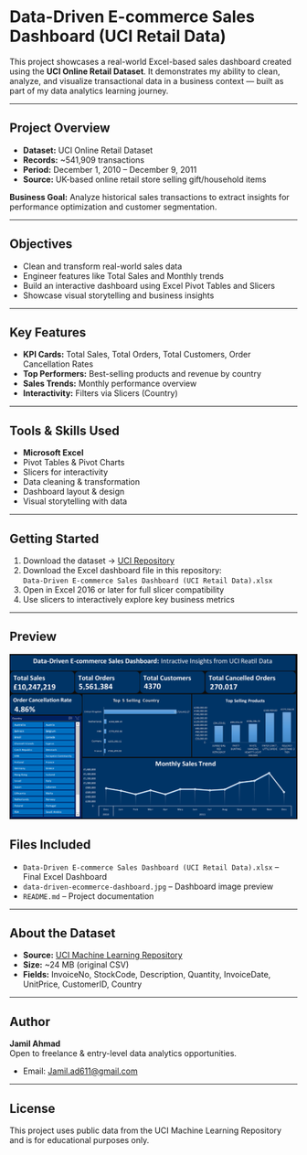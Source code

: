 # **Data-Driven E-commerce Sales Dashboard (UCI Retail Data)**

This project showcases a real-world Excel-based sales dashboard created using the **UCI Online Retail Dataset**. It demonstrates my ability to clean, analyze, and visualize transactional data in a business context — built as part of my data analytics learning journey.

---

## **Project Overview**

- **Dataset:** UCI Online Retail Dataset  
- **Records:** ~541,909 transactions  
- **Period:** December 1, 2010 – December 9, 2011  
- **Source:** UK-based online retail store selling gift/household items  

**Business Goal:** Analyze historical sales transactions to extract insights for performance optimization and customer segmentation.

---

## **Objectives**

- Clean and transform real-world sales data  
- Engineer features like Total Sales and Monthly trends  
- Build an interactive dashboard using Excel Pivot Tables and Slicers  
- Showcase visual storytelling and business insights  

---

## **Key Features**

- **KPI Cards:** Total Sales, Total Orders, Total Customers, Order Cancellation Rates  
- **Top Performers:** Best-selling products and revenue by country  
- **Sales Trends:** Monthly performance overview   
- **Interactivity:** Filters via Slicers (Country)  

---

## **Tools & Skills Used**

- **Microsoft Excel**  
- Pivot Tables & Pivot Charts  
- Slicers for interactivity  
- Data cleaning & transformation  
- Dashboard layout & design  
- Visual storytelling with data  

---

## **Getting Started**

1. Download the dataset → [UCI Repository](https://archive.ics.uci.edu/ml/datasets/online+retail)  
2. Download the Excel dashboard file in this repository:  
   `Data-Driven E-commerce Sales Dashboard (UCI Retail Data).xlsx`  
3. Open in Excel 2016 or later for full slicer compatibility  
4. Use slicers to interactively explore key business metrics  

---

## **Preview**
![Dashboard Preview](data-driven-ecommerce-dashboard.jpg)


## **Files Included**

- `Data-Driven E-commerce Sales Dashboard (UCI Retail Data).xlsx` – Final Excel Dashboard  
- `data-driven-ecommerce-dashboard.jpg` – Dashboard image preview  
- `README.md` – Project documentation  

---

## **About the Dataset**

- **Source:** [UCI Machine Learning Repository](https://archive.ics.uci.edu/ml/datasets/online+retail)  
- **Size:** ~24 MB (original CSV)  
- **Fields:** InvoiceNo, StockCode, Description, Quantity, InvoiceDate, UnitPrice, CustomerID, Country  

---

## **Author**

**Jamil Ahmad**  
Open to freelance & entry-level data analytics opportunities.  
- Email: Jamil.ad611@gmail.com 

---

## **License**

This project uses public data from the UCI Machine Learning Repository and is for educational purposes only.
